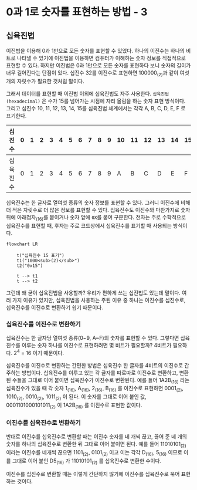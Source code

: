 # 0과 1로 숫자를 표현하는 방법 - 3

## 십육진법

이진법을 이용해 0과 1만으로 모든 숫자를 표현할 수 있었다. 하나의 이진수는 하나의 비트로 나타낼 수 있기에 이진법을 이용하면 컴퓨터가 이해하는 숫자 정보를 직접적으로 표현할 수 있다. 하지만 이진법은 0과 1만으로 모든 숫자를 표현하다 보니 숫자의 길이가 너무 길어진다는 단점이 있다. 십진수 32를 이진수로 표현하면 $100000_{(2)}$과 같이 여섯 개의 자릿수가 필요한 것처럼 말이다.

그래서 데이터를 표현할 때 이진법 이외에 십육진법도 자주 사용한다. `십육진법(hexadecimal)` 은 수가 15를 넘어가는 시점에 자리 올림을 하는 숫자 표현 방식이다. 그리고 십진수 10, 11, 12, 13, 14, 15를 십육진법 체계에서는 각각 A, B, C, D, E, F 로 표기한다.

|십진수|0|1|2|3|4|5|6|7|8|9|10|11|12|13|14|15|16|
|---|---|---|---|---|---|---|---|---|---|---|---|---|---|---|---|---|---|
|십육진수|0|1|2|3|4|5|6|7|8|9|A|B|C|D|E|F|10|

십육진수는 한 글자로 열여섯 종류의 숫자 정보를 표현할 수 있다. 그러니 이진수에 비해 더 적은 자릿수로 더 많은 정보를 표현할 수 있다. 십육진수도 이진수와 마찬가지로 숫자 뒤에 아래첨자<sub>(16)</sub>를 붙이거나 숫자 앞에 `0X`를 붙여 구분한다. 전자는 주로 수학적으로 십육진수를 표현할 때, 후자는 주로 코드상에서 십육진수를 표기할 때 사용되는 방식이다.

```mermaid
flowchart LR

	t("십육진수 15 표기")
	t1("1000<sub>(2)</sub>")
	t2("0x15")

	t --> t1
	t --> t2
```

그런데 왜 굳이 십육진법을 사용할까? 우리가 편하게 쓰는 십진법도 있는데 말이다. 여러 가지 이유가 있지만, 십육진법을 사용하는 주된 이유 중 하나는 이진수를 십진수로, 십육진수를 이진수로 변환하기 쉽기 때문이다.

### 십육진수를 이진수로 변환하기

십육진수는 한 글자당 열여섯 종류(0~9, A~F)의 숫자를 표현할 수 있다. 그렇다면 십육진수를 이루는 숫자 하나를 이진수로 표현하려면 몇 비트가 필요할까? 4비트가 필요하다. $2^4$ = 16 이기 때문이다.

십육진수를 이진수로 변환하는 간편한 방법은 십육진수 한 글자를 4비트의 이진수로 간주하는 방법이다. 십육진수를 이루고 있는 각 글자를 따로따로 이진수로 변환하고, 변환된 수들을 그대로 이어 붙이면 십육진수가 이진수로 변환된다. 예를 들어 1A2B<sub>(16)</sub> 라는 십육진수가 있을 때 각 숫자 1<sub>(16)</sub>, A<sub>(16)</sub>, 2<sub>(16)</sub>, B<sub>(16)</sub> 를 이진수로 표현하면 0001<sub>(2)</sub>, 1010<sub>(2)</sub>, 0010<sub>(2)</sub>, 1011<sub>(2)</sub> 이 된다. 이 숫자를 그대로 이어 붙인 값, 0001101000101011<sub>(2)</sub> 이 1A2B<sub>(16)</sub> 를 이진수로 표현한 값이다.

### 이진수를 십육진수로 변환하기

반대로 이진수를 십육진수로 변환할 때는 이진수 숫자를 네 개씩 끊고, 끊어 준 네 개의 숫자를 하나의 십육진수로 변환한 뒤 그대로 이어 붙이면 된다. 예를 들어 11010101<sub>(2)</sub> 이라는 이진수를 네개씩 끊으면 1101<sub>(2)</sub>, 0101<sub>(2)</sub> 이고 이는 각각 D<sub>(16)</sub>, 5<sub>(16)</sub> 이므로 이를 그대로 이어 붙인 D5<sub>(16)</sub> 가 11010101<sub>(2)</sub> 를 십육진수로 변환한 수이다.

이진수를 십진수로 변환할 때는 이렇게 간단하지 않기에 이진수를 십육진수로 묶어 표현하는 것이다.